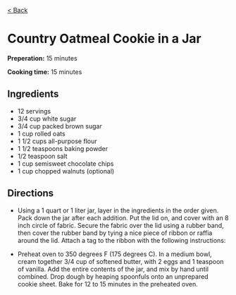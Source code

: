 [< Back](../README.md)

# Country Oatmeal Cookie in a Jar

**Preperation:** 15 minutes

**Cooking time:** 15 minutes

## Ingredients

- 12 servings
- 3/4 cup white sugar
- 3/4 cup packed brown sugar
- 1 cup rolled oats
- 1 1/2 cups all-purpose flour
- 1 1/2 teaspoons baking powder
- 1/2 teaspoon salt
- 1 cup semisweet chocolate chips
- 1 cup chopped walnuts (optional)

## Directions

- Using a 1 quart or 1 liter jar, layer in the ingredients in the order given. Pack down the jar after each addition. Put the lid on, and cover with an 8 inch circle of fabric. Secure the fabric over the lid using a rubber band, then cover the rubber band by tying a nice piece of ribbon or raffia around the lid. Attach a tag to the ribbon with the following instructions:

- Preheat oven to 350 degrees F (175 degrees C). In a medium bowl, cream together 3/4 cup of softened butter, with 2 eggs and 1 teaspoon of vanilla. Add the entire contents of the jar, and mix by hand until combined. Drop dough by heaping spoonfuls onto an unprepared cookie sheet. Bake for 12 to 15 minutes in the preheated oven.